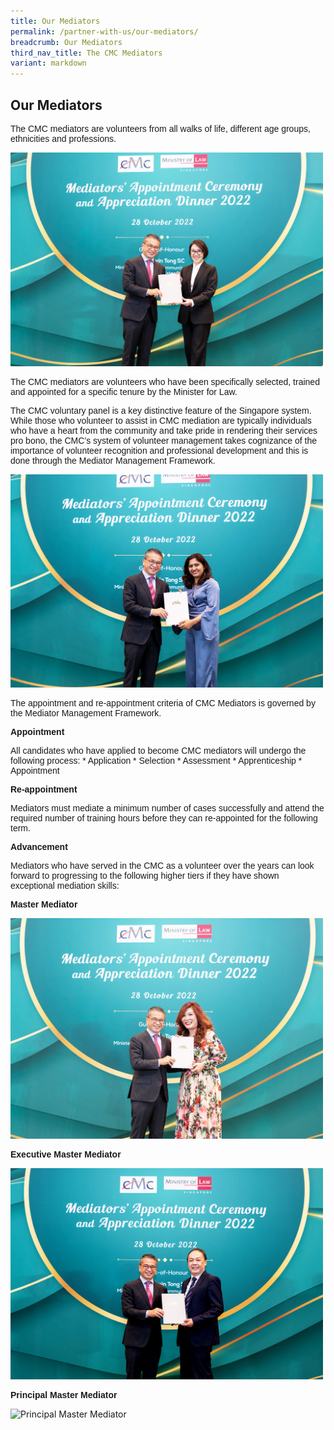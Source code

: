 ```yaml
---
title: Our Mediators
permalink: /partner-with-us/our-mediators/
breadcrumb: Our Mediators
third_nav_title: The CMC Mediators
variant: markdown
---
```

## Our Mediators

<p style="font-family:arial;">The CMC mediators are volunteers from all walks of life, different age groups, ethnicities and professions.</p>

<div class="image"><img src="/images/MACAD2022/C0000764_1.jpg" title="Our Mediators 1" alt="Our Mediators 1" style="width:500px"></div>

<p style="font-family:arial;">The CMC mediators are volunteers who have been specifically selected, trained and appointed for a specific tenure by the Minister for Law.</p>

<p style="font-family:arial;">The CMC voluntary panel is a key distinctive feature of the Singapore system. While those who volunteer to assist in CMC mediation are typically individuals who have a heart from the community and take pride in rendering their services pro bono, the CMC’s system of volunteer management takes cognizance of the importance of volunteer recognition and professional development and this is done through the Mediator Management Framework.</p> 

<div class="image"><img src="/images/MACAD2022/C0000715_1.jpg" title="Our Mediators 2" alt="Our Mediators 2" style="width:500px"></div>

<p style="font-family:arial;">The appointment and re-appointment criteria of CMC Mediators is governed by the Mediator Management Framework.</p>

<p style="font-family:arial;"><strong>Appointment</strong>

</p><p style="font-family:arial;">All candidates who have applied to become CMC mediators will undergo the following process:
* Application
* Selection
* Assessment
* Apprenticeship
* Appointment 
</p>

<p style="font-family:arial;"><strong>Re-appointment</strong>

</p><p style="font-family:arial;">Mediators must mediate a minimum number of cases successfully and attend the required number of training hours before they can re-appointed for the following term.</p> 

<p style="font-family:arial;"><strong>Advancement</strong>

</p><p style="font-family:arial;">Mediators who have served in the CMC as a volunteer over the years can look forward to progressing to the following higher tiers if they have shown exceptional mediation skills:</p>

<p style="font-family:arial;"><strong>Master Mediator</strong><br>
</p><div class="image"><img src="/images/MACAD2022/C0000800_1.jpg" title="Master Mediator" alt="Master Mediator" style="width:500px"></div>

<p style="font-family:arial;"><strong>Executive Master Mediator</strong><br>
</p><div class="image"><img src="/images/MACAD2022/C0000815_1.jpg" title="Executive Master Mediator" alt="Executive Master Mediator" style="width:500px"></div>

<p style="font-family:arial;"><strong>Principal Master Mediator</strong><br>
</p><div class="image"><img src="/images/P2M-Mediator-Appointment-Ceremony-P2-04.jpg" title="Principal Master Mediator" alt="Principal Master Mediator" style="width:500px"></div>